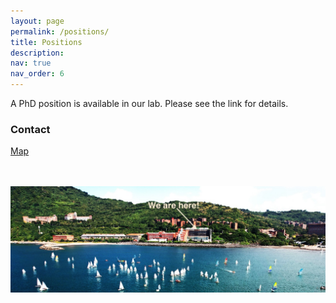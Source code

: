 ```yaml
---
layout: page
permalink: /positions/
title: Positions
description: 
nav: true
nav_order: 6
---
```


A PhD position is available in our lab. Please see the link for details.



<h3 > Contact </h3>

<div >
<a href="https://www.google.com/maps/place/Department+of+Marine+Environment+and+Engineering,+NSYSU/@22.6290616,120.2602439,17z/data=!3m1!4b1!4m6!3m5!1s0x346e04060027f961:0x6bfef502ee40d7d!8m2!3d22.6290616!4d120.2628188!16s%2Fg%2F11bw21g0n8?entry=ttu">Map</a>
</div>

<br/><br/>
<img src="../assets/img/nsysu_small.jpeg" alt="drawing" width="780"/>
